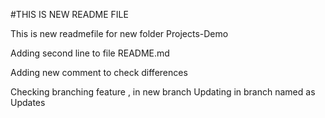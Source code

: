 #THIS IS NEW README FILE

This is new readmefile for new folder Projects-Demo

Adding second line to file README.md 

Adding new comment to check differences

Checking branching feature , in new branch
Updating in branch named as Updates
